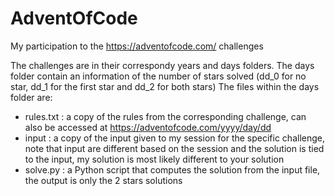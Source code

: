 # AdventOfCode
My participation to the https://adventofcode.com/ challenges

The challenges are in their correspondy years and days folders.
The days folder contain an information of the number of stars solved (dd_0 for no star, dd_1 for the first star and dd_2 for both stars)
The files within the days folder are:
- rules.txt : a copy of the rules from the corresponding challenge, can also be accessed at https://adventofcode.com/yyyy/day/dd
- input : a copy of the input given to my session for the specific challenge, note that input are different based on the session and the solution is tied to the input, my solution is most likely different to your solution
- solve.py : a Python script that computes the solution from the input file, the output is only the 2 stars solutions
